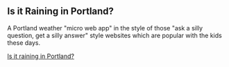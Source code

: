 ## Is it Raining in Portland?

A Portland weather "micro web app" in the style of those
"ask a silly question, get a silly answer" style websites which are popular
with the kids these days.

[Is it raining in Portland?](http://isitraininginportland.com)
